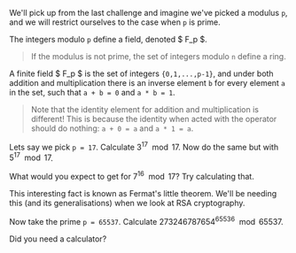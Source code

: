 We'll pick up from the last challenge and imagine we've picked a modulus ```p```, and we will restrict ourselves to the case when ```p``` is prime.

The integers modulo ```p``` define a field, denoted $ F_p $.

>If the modulus is not prime, the set of integers modulo ```n``` define a ring.


A finite field $ F_p $ is the set of integers ```{0,1,...,p-1}```, and under both addition and multiplication there is an inverse element ```b``` for every element ```a``` in the set, such that ```a + b = 0``` and ```a * b = 1```.

>Note that the identity element for addition and multiplication is different! This is because the identity when acted with the operator should do nothing: ```a + 0 = a``` and ```a * 1 = a```.


Lets say we pick ```p = 17```. Calculate $3^{17} \mod 17$. Now do the same but with $5^{17} \mod 17$.

What would you expect to get for $7^{16} \mod 17$? Try calculating that.

This interesting fact is known as Fermat's little theorem. We'll be needing this (and its generalisations) when we look at RSA cryptography.

Now take the prime ```p = 65537```. Calculate $273246787654^{65536} \mod 65537$.

Did you need a calculator?